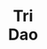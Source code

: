 ---
layout: page
title: <b>Tri</b> <br> Dao
description: Stanford University, Princeton University, Together
img: assets/img/tri.jpeg
redirect: https://tridao.me
importance: 2
category: organizer
---